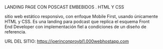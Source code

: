 LANDING PAGE CON POSCAST EMBEBIDOS . HTML Y CSS

sitio web estático responsivo, con enfoque Mobile First, usando únicamente HTML y CSS. Es una landing para podcast que replica el esquema Front End Developer con implementación fiel a condiciones de un diseño de referencia.

URL DEL SITIO: https://joerinconproybl1.000webhostapp.com
